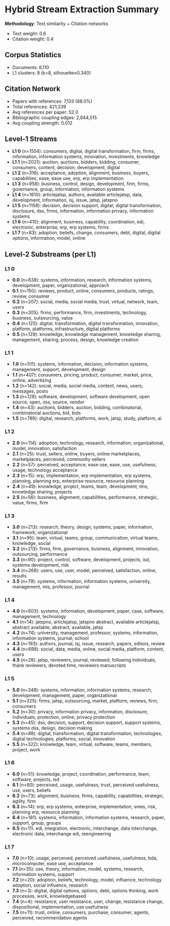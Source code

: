 # Hybrid Stream Extraction Summary

**Methodology**: Text similarity + Citation networks
- Text weight: 0.6
- Citation weight: 0.4

## Corpus Statistics
- Documents: 8,110
- L1 clusters: 8 (k=8, silhouette≈0.340)

## Citation Network
- Papers with references: 7,133 (88.0%)
- Total references: 421,339
- Avg references per paper: 52.0
- Bibliographic coupling edges: 2,844,515
- Avg coupling strength: 0.012

## Level-1 Streams
- **L1 0** (n=1554): consumers, digital, digital transformation, firm, firms, information, information systems, innovation, investments, knowledge
- **L1 1** (n=2021): auction, auctions, bidders, bidding, consumer, consumers, content, decision, development, digital
- **L1 2** (n=316): acceptance, adoption, alignment, business, buyers, capabilities, ease, ease use, erp, erp implementation
- **L1 3** (n=958): business, control, design, development, firm, firms, governance, group, information, information systems
- **L1 4** (n=1610): articlejatsp, authors, available articlejatsp, data, development, information, isj, issue, jatsp, jatspno
- **L1 5** (n=1158): decision, decision support, digital, digital transformation, disclosure, dss, firms, information, information privacy, information systems
- **L1 6** (n=410): alignment, business, capability, coordination, edi, electronic, enterprise, erp, erp systems, firms
- **L1 7** (n=83): adoption, beliefs, change, consumers, debt, digital, digital options, information, model, online

## Level-2 Substreams (per L1)
### L1 0
  - **0.0** (n=638): systems, information, research, information systems, development, paper, organizational, approach
  - **0.1** (n=150): reviews, product, online, consumers, products, ratings, review, consumer
  - **0.2** (n=207): social, media, social media, trust, virtual, network, team, users
  - **0.3** (n=305): firms, performance, firm, investments, technology, business, outsourcing, value
  - **0.4** (n=125): digital, transformation, digital transformation, innovation, platform, platforms, infrastructure, digital platforms
  - **0.5** (n=129): knowledge, knowledge management, knowledge sharing, management, sharing, process, design, knowledge creation
### L1 1
  - **1.0** (n=511): systems, information, decision, information systems, management, support, development, design
  - **1.1** (n=407): consumers, pricing, product, consumer, market, price, online, advertising
  - **1.2** (n=142): social, media, social media, content, news, users, messages, posts
  - **1.3** (n=129): software, development, software development, open source, open, oss, source, vendor
  - **1.4** (n=43): auctions, bidders, auction, bidding, combinatorial, combinatorial auctions, bid, bids
  - **1.5** (n=789): digital, research, platforms, work, jatsp, study, platform, ai
### L1 2
  - **2.0** (n=114): adoption, technology, research, information, organizational, model, innovation, satisfaction
  - **2.1** (n=25): trust, sellers, online, buyers, online marketplaces, marketplaces, perceived, community sellers
  - **2.2** (n=57): perceived, acceptance, ease use, ease, use, usefulness, usage, technology acceptance
  - **2.3** (n=15): erp, implementation, erp implementation, erp systems, planning, planning erp, enterprise resource, resource planning
  - **2.4** (n=49): knowledge, project, teams, team, development, tms, knowledge sharing, projects
  - **2.5** (n=56): business, alignment, capabilities, performance, strategic, value, firms, firm
### L1 3
  - **3.0** (n=213): research, theory, design, systems, paper, information, framework, organizational
  - **3.1** (n=95): team, virtual, teams, group, communication, virtual teams, knowledge, social
  - **3.2** (n=213): firms, firm, governance, business, alignment, innovation, outsourcing, performance
  - **3.3** (n=90): project, control, software, development, projects, isd, systems development, risk
  - **3.4** (n=268): users, use, user, model, perceived, satisfaction, online, results
  - **3.5** (n=79): systems, information, information systems, university, management, mis, professor, journal
### L1 4
  - **4.0** (n=603): systems, information, development, paper, case, software, management, technology
  - **4.1** (n=14): jatspno, articlejatsp, jatspno abstract, available articlejatsp, abstract available, abstract, available, jatsp
  - **4.2** (n=74): university, management, professor, systems, information, information systems, journal, school
  - **4.3** (n=193): authors, journal, isj, issue, research, papers, editors, review
  - **4.4** (n=698): social, data, media, online, social media, platform, content, users
  - **4.5** (n=28): jatsp, reviewers, journal, reviewed, following individuals, thank reviewers, devoted time, reviewers manuscripts
### L1 5
  - **5.0** (n=348): systems, information, information systems, research, development, management, paper, organizational
  - **5.1** (n=325): firms, jatsp, outsourcing, market, platform, reviews, firm, consumers
  - **5.2** (n=30): privacy, information privacy, information, disclosure, individuals, protection, online, privacy protection
  - **5.3** (n=45): dss, decision, support, decision support, support systems, systems dss, design, decision making
  - **5.4** (n=88): digital, transformation, digital transformation, technologies, digital technologies, platforms, social, innovation
  - **5.5** (n=322): knowledge, team, virtual, software, teams, members, project, work
### L1 6
  - **6.0** (n=51): knowledge, project, coordination, performance, team, software, projects, isd
  - **6.1** (n=80): perceived, usage, usefulness, trust, perceived usefulness, use, users, beliefs
  - **6.2** (n=73): alignment, business, firms, capability, capabilities, strategic, agility, firm
  - **6.3** (n=14): erp, erp systems, enterprise, implementation, smes, risk, planning erp, resource planning
  - **6.4** (n=181): systems, information, information systems, research, paper, support, group, groups
  - **6.5** (n=11): edi, integration, electronic, interchange, data interchange, electronic data, interchange edi, reengineering
### L1 7
  - **7.0** (n=10): usage, perceived, perceived usefulness, usefulness, bda, microcomputer, ease use, acceptance
  - **7.1** (n=35): use, theory, information, model, systems, research, information systems, support
  - **7.2** (n=20): adoption, beliefs, technology, model, influence, technology adoption, social influence, research
  - **7.3** (n=3): digital, digital options, options, debt, options thinking, work processes, work, knowledgebased
  - **7.4** (n=4): resistance, user resistance, user, change, resistance change, dispositional, implementation, use usefulness
  - **7.5** (n=11): trust, online, consumers, purchase, consumer, agents, perceived, recommendation agents